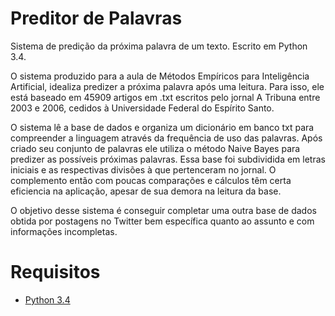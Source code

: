 Preditor de Palavras
====================

Sistema de predição da próxima palavra de um texto. Escrito em Python 3.4.

O sistema produzido para a aula de Métodos Empíricos para Inteligência Artificial, idealiza predizer a próxima palavra após uma leitura. Para isso, ele está baseado em 45909 artigos em .txt escritos pelo jornal A Tribuna entre 2003 e 2006, cedidos à Universidade Federal do Espírito Santo. 

O sistema lê a base de dados e organiza um dicionário em banco txt para compreender a linguagem através da frequência de uso das palavras. Após criado seu conjunto de palavras ele utiliza o método Naive Bayes para predizer as possíveis próximas palavras. Essa base foi subdividida em letras iniciais e as respectivas divisões à que pertenceram no jornal. O complemento então com poucas comparações e cálculos têm certa eficiencia na aplicação, apesar de sua demora na leitura da base.

O objetivo desse sistema é conseguir completar uma outra base de dados obtida por postagens no Twitter bem específica quanto ao assunto e com informações incompletas.

Requisitos
====================
- [Python 3.4](https://www.python.org/downloads/)
